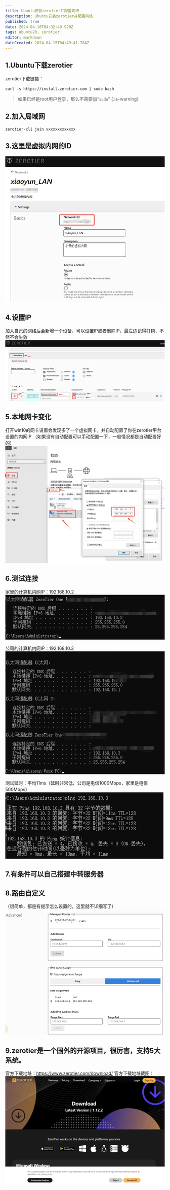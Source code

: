 ```yaml
---
title: Ubuntu安装zerotier并配置网络
description: Ubuntu安装zerotier并配置网络
published: true
date: 2024-04-16T04:32:49.920Z
tags: ubuntu20, zerotier
editor: markdown
dateCreated: 2024-04-15T04:49:41.784Z
---
```


## 1.Ubuntu下载zerotier
zerotier下载链接：
```
curl -s https://install.zerotier.com | sudo bash
```
> 如果已经是root用户登录，那么不需要加“`sudo`”
{.is-warning}

## 2.加入局域网
```
zerotier-cli join xxxxxxxxxxxxx
```

## 3.这里是虚拟内网的ID
![zerotier虚拟内网id.png](/wiki/wiki/zerotier虚拟内网id.png)

## 4.设置IP
加入自己的网络后会新增一个设备，可以设置IP或者删除IP，最左边记得打钩，不然不会生效
![zerotier虚拟内网ip.png](/wiki/wiki/zerotier虚拟内网ip.png)

## 5.本地网卡变化
打开win10的网卡设置会发现多了一个虚拟网卡，并自动配置了你在zerotier平台设置的内网IP
（如果没有自动配置可以手动配置一下，一般情况都是自动配置好的）
![zerotier本地win10网卡.png](/wiki/wiki/zerotier本地win10网卡.png)

## 6.测试连接
家里的计算机内网IP：192.168.10.2
![zerotier虚拟内网ip家里.png](/wiki/wiki/zerotier虚拟内网ip家里.png)

公司的计算机内网IP：192.168.10.3
![zerotier虚拟内网ip公司.png](/wiki/wiki/zerotier虚拟内网ip公司.png)

测试延时：平均11ms（延时非常低，公司是电信1000Mbps，家里是电信500Mbps）
![zerotier虚拟内延时测试.png](/wiki/wiki/zerotier虚拟内延时测试.png)

## 7.有条件可以自己搭建中转服务器

## 8.路由自定义
（很简单，都是有提示怎么设置的，这里就不详细写了）
![zerotier路由自定义.png](/wiki/wiki/zerotier路由自定义.png)

## 9.zerotier是一个国外的开源项目，很厉害，支持5大系统。
官方下载地址：https://www.zerotier.com/download/
官方下载地址截图：
![zerotier.png](/wiki/wiki/zerotier.png)
